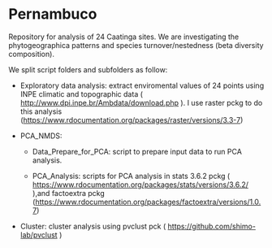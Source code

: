 # Pernambuco
Repository for analysis of 24 Caatinga sites. We are investigating the phytogeographica patterns and species turnover/nestedness (beta diversity composition).

We split script folders and subfolders as follow:


- Exploratory data analysis: extract enviromental values of 24 points using INPE climatic and topographic data ( http://www.dpi.inpe.br/Ambdata/download.php ). I      use raster pckg to do this analysis       (https://www.rdocumentation.org/packages/raster/versions/3.3-7)


- PCA_NMDS:

    - Data_Prepare_for_PCA: script to prepare input data to run PCA analysis.
    
    - PCA_Analysis: scripts for PCA analysis in stats 3.6.2 pckg ( https://www.rdocumentation.org/packages/stats/versions/3.6.2/ ),and factoextra pckg                     (https://www.rdocumentation.org/packages/factoextra/versions/1.0.7)
    
    
    
    
- Cluster:  cluster analysis using pvclust pck ( https://github.com/shimo-lab/pvclust )
